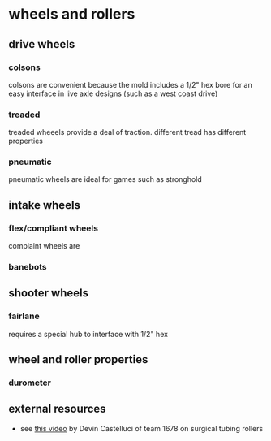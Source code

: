 # wheels and rollers

## drive wheels

### colsons

colsons are convenient because the mold includes a 1/2" hex bore for an easy interface in live axle designs (such as a west coast drive)

### treaded

treaded wheeels provide a deal of traction. different tread has different properties

### pneumatic

pneumatic wheels are ideal for games such as stronghold

## intake wheels

### flex/compliant wheels

complaint wheels are 

### banebots



## shooter wheels

### fairlane

requires a special hub to interface with 1/2" hex

## wheel and roller properties

### durometer

## external resources

* see [this video](https://www.youtube.com/watch?v=fYKsIe-yMrA&t=2s) by Devin Castelluci of team 1678 on surgical tubing rollers